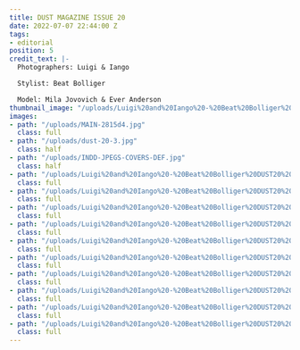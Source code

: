 ```yaml
---
title: DUST MAGAZINE ISSUE 20
date: 2022-07-07 22:44:00 Z
tags:
- editorial
position: 5
credit_text: |-
  Photographers: Luigi & Iango

  Stylist: Beat Bolliger

  Model: Mila Jovovich & Ever Anderson
thumbnail_image: "/uploads/Luigi%20and%20Iango%20-%20Beat%20Bolliger%20DUST20%20DEF%20(1)%20(dragged)%202.jpg"
images:
- path: "/uploads/MAIN-2815d4.jpg"
  class: full
- path: "/uploads/dust-20-3.jpg"
  class: half
- path: "/uploads/INDD-JPEGS-COVERS-DEF.jpg"
  class: half
- path: "/uploads/Luigi%20and%20Iango%20-%20Beat%20Bolliger%20DUST20%20DEF%20(1)%20(dragged)%2011-6135f8.jpg"
  class: full
- path: "/uploads/Luigi%20and%20Iango%20-%20Beat%20Bolliger%20DUST20%20DEF%20(1)%20(dragged)%207-4886de.jpg"
  class: full
- path: "/uploads/Luigi%20and%20Iango%20-%20Beat%20Bolliger%20DUST20%20DEF%20(1)%20(dragged)%208.jpg"
  class: full
- path: "/uploads/Luigi%20and%20Iango%20-%20Beat%20Bolliger%20DUST20%20DEF%20(1)%20(dragged)%206.jpg"
  class: full
- path: "/uploads/Luigi%20and%20Iango%20-%20Beat%20Bolliger%20DUST20%20DEF%20(1)%20(dragged)%205.jpg"
  class: full
- path: "/uploads/Luigi%20and%20Iango%20-%20Beat%20Bolliger%20DUST20%20DEF%20(1)%20(dragged)%204.jpg"
  class: full
- path: "/uploads/Luigi%20and%20Iango%20-%20Beat%20Bolliger%20DUST20%20DEF%20(1)%20(dragged)%203.jpg"
  class: full
- path: "/uploads/Luigi%20and%20Iango%20-%20Beat%20Bolliger%20DUST20%20DEF%20(1)%20(dragged)%2012.jpg"
  class: full
- path: "/uploads/Luigi%20and%20Iango%20-%20Beat%20Bolliger%20DUST20%20DEF%20(1)%20(dragged)%209.jpg"
  class: full
- path: "/uploads/Luigi%20and%20Iango%20-%20Beat%20Bolliger%20DUST20%20DEF%20(1)%20(dragged)%2010.jpg"
  class: full
---
```



